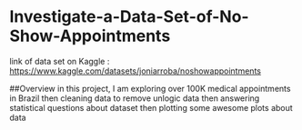 # Investigate-a-Data-Set-of-No-Show-Appointments

link of data set on Kaggle : https://www.kaggle.com/datasets/joniarroba/noshowappointments

##Overview
in this project, I am exploring over 100K medical appointments in Brazil then cleaning data to remove unlogic data then answering statistical questions about dataset then plotting some awesome plots about data
